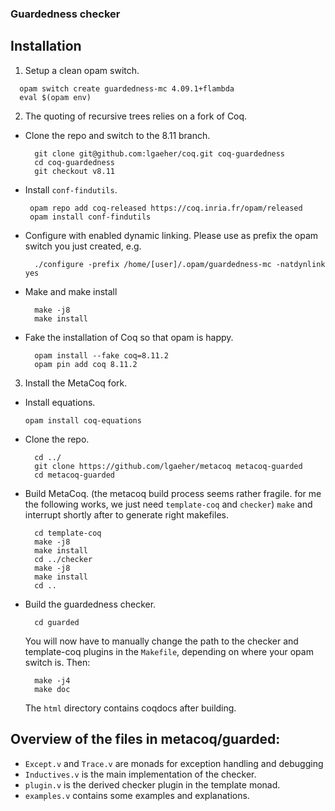 
### Guardedness checker

## Installation 

1. Setup a clean opam switch.
  ```
    opam switch create guardedness-mc 4.09.1+flambda 
    eval $(opam env)
  ```

2. The quoting of recursive trees relies on a fork of Coq.

  * Clone the repo and switch to the 8.11 branch.
    ```
      git clone git@github.com:lgaeher/coq.git coq-guardedness 
      cd coq-guardedness
      git checkout v8.11 
    ```
  * Install `conf-findutils`. 
    ```
     opam repo add coq-released https://coq.inria.fr/opam/released   
     opam install conf-findutils     
    ```

  * 
    Configure with enabled dynamic linking. Please use as prefix the opam switch you just created, e.g.
    ```
      ./configure -prefix /home/[user]/.opam/guardedness-mc -natdynlink yes
    ```

  * Make and make install
    ```
      make -j8
      make install
    ```

  * Fake the installation of Coq so that opam is happy.
    ```
      opam install --fake coq=8.11.2
      opam pin add coq 8.11.2
    ```

3. Install the MetaCoq fork.
  * Install equations.
      ```
      opam install coq-equations 
      ```
  
  * Clone the repo.
      ```
        cd ../
        git clone https://github.com/lgaeher/metacoq metacoq-guarded
        cd metacoq-guarded
      ```
  
  * Build MetaCoq. (the metacoq build process seems rather fragile. for me the following works, we just need `template-coq` and `checker`)
    `make` and interrupt shortly after to generate right makefiles.
    ```
      cd template-coq
      make -j8
      make install
      cd ../checker
      make -j8
      make install
      cd ..
    ```

  * Build the guardedness checker. 
    ``` 
      cd guarded
    ```
  
    You will now have to manually change the path to the checker and template-coq plugins in the `Makefile`, depending on where your opam switch is.
    Then:
    ```
      make -j4
      make doc
    ```

    The `html` directory contains coqdocs after building.

## Overview of the files in metacoq/guarded:
* `Except.v` and `Trace.v` are monads for exception handling and debugging
* `Inductives.v` is the main implementation of the checker.
* `plugin.v` is the derived checker plugin in the template monad.
* `examples.v` contains some examples and explanations.
